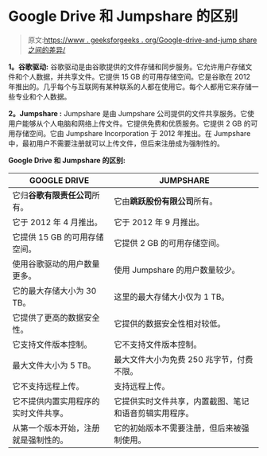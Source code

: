 # Google Drive 和 Jumpshare 的区别

> 原文:[https://www . geeksforgeeks . org/Google-drive-and-jump share 之间的差异/](https://www.geeksforgeeks.org/difference-between-google-drive-and-jumpshare/)

**1。谷歌驱动:**
谷歌驱动是由谷歌提供的文件存储和同步服务。它允许用户存储文件和个人数据，并共享文件。它提供 15 GB 的可用存储空间。它是谷歌在 2012 年推出的。几乎每个与互联网有某种联系的人都在使用它。每个人都用它来存储一些专业和个人数据。

**2。Jumpshare :**
Jumpshare 是由 Jumpshare 公司提供的文件共享服务。它使用户能够从个人电脑和网络上传文件。它提供免费和优质服务。它提供 2 GB 的可用存储空间。它由 Jumpshare Incorporation 于 2012 年推出。在 Jumpshare 中，最初用户不需要注册就可以上传文件，但后来注册成为强制性的。

**Google Drive 和 Jumpshare 的区别:**

<center>

| GOOGLE DRIVE | JUMPSHARE |
| --- | --- |
| 它归**谷歌有限责任公司**所有。 | 它由**跳跃股份有限公司**所有。 |
| 它于 2012 年 4 月推出。 | 它于 2012 年 9 月推出。 |
| 它提供 15 GB 的可用存储空间。 | 它提供 2 GB 的可用存储空间。 |
| 使用谷歌驱动的用户数量更多。 | 使用 Jumpshare 的用户数量较少。 |
| 它的最大存储大小为 30 TB。 | 这里的最大存储大小仅为 1 TB。 |
| 它提供了更高的数据安全性。 | 它提供的数据安全性相对较低。 |
| 它支持文件版本控制。 | 它不支持文件版本控制。 |
| 最大文件大小为 5 TB。 | 最大文件大小为免费 250 兆字节，付费不限。 |
| 它不支持远程上传。 | 支持远程上传。 |
| 它不提供内置实用程序的实时文件共享。 | 它提供实时文件共享，内置截图、笔记和语音剪辑实用程序。 |
| 从第一个版本开始，注册就是强制性的。 | 它的初始版本不需要注册，但后来被强制使用。 |

</center>